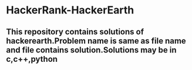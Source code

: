 # HackerRank-HackerEarth

## This repository contains solutions of hackerearth.Problem name is same as file name and file contains solution.Solutions may be in c,c++,python 

